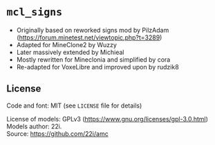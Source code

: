 # `mcl_signs`

* Originally based on reworked signs mod by PilzAdam (<https://forum.minetest.net/viewtopic.php?t=3289>)
* Adapted for MineClone2 by Wuzzy
* Later massively extended by Michieal
* Mostly rewritten for Mineclonia and simplified by cora
* Re-adapted for VoxeLibre and improved upon by rudzik8


## License

Code and font: MIT (see `LICENSE` file for details)

License of models: GPLv3 (https://www.gnu.org/licenses/gpl-3.0.html)\
Models author: 22i.\
Source: <https://github.com/22i/amc>
